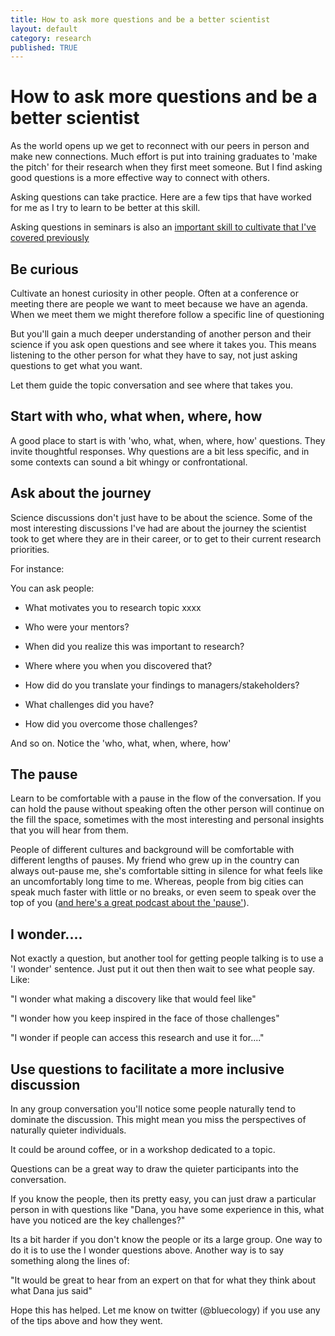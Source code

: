 ```yaml
---
title: How to ask more questions and be a better scientist
layout: default
category: research
published: TRUE
---
```


# How to ask more questions and be a better scientist

As the world opens up we get to reconnect with our peers in person and make new connections. Much effort is put into training graduates to 'make the pitch' for their research when they first meet someone. But I find asking good questions is a more effective way to connect with others.

Asking questions can take practice. Here are a few tips that have worked for me as I try to learn to be better at this skill.

Asking questions in seminars is also an [important skill to cultivate that I've covered previously](https://www.seascapemodels.org/research/2021/12/04/asking-answering-questions.html)

## Be curious

Cultivate an honest curiosity in other people. Often at a conference or meeting there are people we want to meet because we have an agenda. When we meet them we might therefore follow a specific line of questioning

But you'll gain a much deeper understanding of another person and their science if you ask open questions and see where it takes you. This means listening to the other person for what they have to say, not just asking questions to get what you want.  

Let them guide the topic conversation and see where that takes you.

## Start with who, what when, where, how  

A good place to start is with 'who, what, when, where, how' questions. They invite thoughtful responses. Why questions are a bit less specific, and in some contexts can sound a bit whingy or confrontational.

## Ask about the journey

Science discussions don't just have to be about the science. Some of the most interesting discussions I've had are about the journey the scientist took to get where they are in their career, or to get to their current research priorities.

For instance:  

You can ask people:

- What motivates you to research topic xxxx  

- Who were your mentors?  

- When did you realize this was important to research?  

- Where where you when you discovered that?

- How did do you translate your findings to managers/stakeholders?

- What challenges did you have?

- How did you overcome those challenges?

And so on. Notice the 'who, what, when, where, how'

## The pause

Learn to be comfortable with a pause in the flow of the conversation. If you can hold the pause without speaking often the other person will continue on the fill the space, sometimes with the most interesting and personal insights that you will hear from them.

People of different cultures and background will be comfortable with different lengths of pauses. My friend who grew up in the country can always out-pause me, she's comfortable sitting in silence for what feels like an uncomfortably long time to me. Whereas, people from big cities can speak much faster with little or no breaks, or even seem to speak over the top of you ([and here's a great podcast about the 'pause'](https://hiddenbrain.org/podcast/why-conversations-go-wrong/)).

## I wonder....

Not exactly a question, but another tool for getting people talking is to use a 'I wonder' sentence. Just put it out then then wait to see what people say. Like:

"I wonder what making a discovery like that would feel like"

"I wonder how you keep inspired in the face of those challenges"

"I wonder if people can access this research and use it for...."

## Use questions to facilitate a more inclusive discussion  

In any group conversation you'll notice some people naturally tend to dominate the discussion. This might mean you miss the perspectives of naturally quieter individuals.

It could be around coffee, or in a workshop dedicated to a topic.

Questions can be a great way to draw the quieter participants into the conversation.

If you know the people, then its pretty easy, you can just draw a particular person in with questions like "Dana, you have some experience in this, what have you noticed are the key challenges?"

Its a bit harder if you don't know the people or its a large group. One way to do it is to
use the I wonder questions above. Another way is to say something along the lines of:

"It would be great to hear from an expert on that for what they think about what Dana jus said"


Hope this has helped. Let me know on twitter (@bluecology) if you use any of the tips above and how they went.
